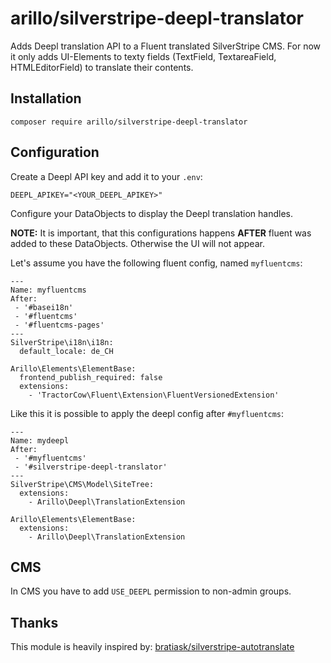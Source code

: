 # arillo/silverstripe-deepl-translator

Adds Deepl translation API to a Fluent translated SilverStripe CMS.
For now it only adds UI-Elements to texty fields (TextField, TextareaField, HTMLEditorField) to translate their contents.

## Installation

```
composer require arillo/silverstripe-deepl-translator
```

## Configuration

Create a Deepl API key and add it to your `.env`:

```
DEEPL_APIKEY="<YOUR_DEEPL_APIKEY>"
```

Configure your DataObjects to display the Deepl translation handles.

**NOTE:** It is important, that this configurations happens **AFTER** fluent was added to these DataObjects. Otherwise the UI will not appear.

Let's assume you have the following fluent config, named `myfluentcms`:

```
---
Name: myfluentcms
After: 
 - '#basei18n'
 - '#fluentcms'
 - '#fluentcms-pages'
---
SilverStripe\i18n\i18n:
  default_locale: de_CH

Arillo\Elements\ElementBase:
  frontend_publish_required: false
  extensions:
    - 'TractorCow\Fluent\Extension\FluentVersionedExtension'
```

Like this it is possible to apply the deepl config after `#myfluentcms`:

```
---
Name: mydeepl
After: 
 - '#myfluentcms'
 - '#silverstripe-deepl-translator'
---
SilverStripe\CMS\Model\SiteTree:
  extensions:
    - Arillo\Deepl\TranslationExtension

Arillo\Elements\ElementBase:
  extensions:
    - Arillo\Deepl\TranslationExtension
```

## CMS

In CMS you have to add `USE_DEEPL` permission to non-admin groups.

## Thanks

This module is heavily inspired by: [bratiask/silverstripe-autotranslate](https://github.com/bratiask/silverstripe-autotranslate)
